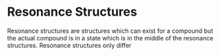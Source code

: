 # Resonance Structures

Resonance structures are structures which can exist for a compound but the actual compound is in a state which is in the middle of the resonance structures. Resonance structures only differ 